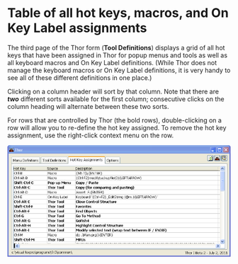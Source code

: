 Table of all hot keys, macros, and On Key Label assignments
===

The third page of the Thor form (**Tool Definitions**) displays a grid of all hot keys that have been assigned in Thor for popup menus and tools as well as all keyboard macros and On Key Label definitions.  (While Thor does not manage the keyboard macros or On Key Label definitions, it is very handy to see all of these different definitions in one place.)

Clicking on a column header will sort by that column.  Note that there are ***two*** different sorts available for the first column; consecutive clicks on the column heading will alternate between these two sorts.

For rows that are controlled by Thor (the bold rows), double-clicking on a row will allow you to re-define the hot key assigned.  To remove the hot key assignment, use the right-click context menu on the row.

![](Images/Thor_Hot_Key_List_AllHotKeyAssigments.png)